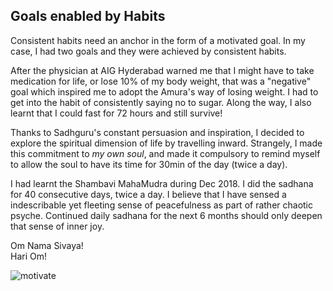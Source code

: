 <!-- title: Goals and Habits  -->

## Goals enabled by Habits

Consistent habits need an anchor in the form of a motivated goal. In my case, I had two goals and they were achieved by consistent habits. 

After the physician at AIG Hyderabad warned me that I might have to take medication for life, or lose 10% of my body weight, that was a "negative" goal which inspired me to adopt the Amura's way of losing weight. I had to get into the habit of consistently saying no to sugar. Along the way, I also learnt that I could fast for 72 hours and still survive! 

Thanks to Sadhguru's constant persuasion and inspiration, I decided to explore the spiritual dimension of life by travelling inward. Strangely, I made this commitment to *my own soul*, and made it compulsory to remind myself to allow the soul to have its time for 30min of the day (twice a day). 

I had learnt the Shambavi MahaMudra during Dec 2018. I did the sadhana for 40 consecutive days, twice a day. I believe that I have sensed a indescribable yet fleeting sense of peacefulness as part of rather chaotic psyche. Continued daily sadhana for the next 6 months should only deepen that sense of inner joy. 

Om Nama Sivaya!   
Hari Om!   


![motivate](https://files.gitter.im/581c97cbd73408ce4f339dc2/mEP6/image.png)



